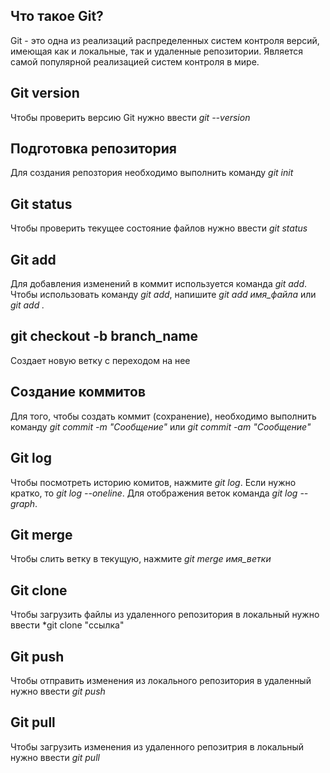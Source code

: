 ## Что такое Git?

Git - это одна из реализаций распределенных систем контроля версий, имеющая как и локальные, так и удаленные репозитории. Является самой популярной реализацией систем контроля в мире. 

## Git version

Чтобы проверить версию Git нужно ввести *git --version* 

## Подготовка репозитория

Для создания репозтория необходимо выполнить команду *git init*

## Git status

Чтобы проверить текущее состояние файлов нужно ввести *git status*

## Git add

Для добавления изменений в коммит используется команда *git add*. Чтобы использовать команду *git add*, напишите *git add имя_файла* или *git add .*

## git checkout -b branch_name

Создает новую ветку с переходом на нее

## Создание коммитов

Для того, чтобы создать коммит (сохранение), необходимо выполнить команду *git commit -m "Сообщение"* или *git commit -am "Сообщение"*

## Git log

Чтобы посмотреть историю комитов, нажмите *git log*. Если нужно кратко, то *git log --oneline*. Для отображения веток команда *git log --graph*. 

## Git merge

Чтобы слить ветку в текущую, нажмите *git merge имя_ветки*

## Git clone

Чтобы загрузить файлы из удаленного репозитория в локальный нужно ввести *git clone "ссылка"

## Git push

Чтобы отправить изменения из локального репозитория в удаленный нужно ввести *git push*

## Git pull

Чтобы загрузить изменения из удаленного репозитрия в локальный нужно ввести *git pull*

